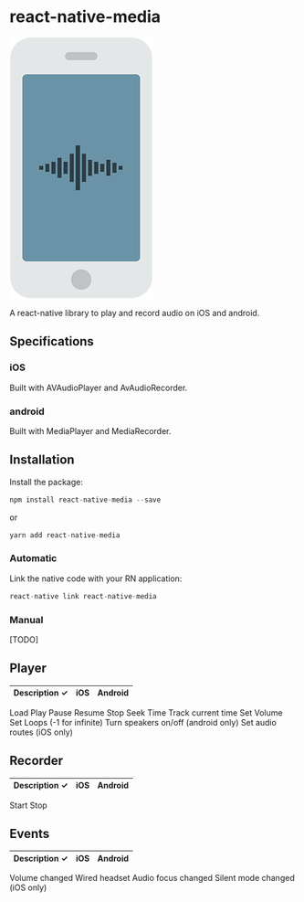 # react-native-media

![Logo](logo.png)

A react-native library to play and record audio on iOS and android.

## Specifications

### iOS

Built with AVAudioPlayer and AvAudioRecorder.

### android

Built with MediaPlayer and MediaRecorder.

## Installation

Install the package:

```javascript
npm install react-native-media --save
```

or

```javascript
yarn add react-native-media
```

### Automatic

Link the native code with your RN application:

```javascript
react-native link react-native-media
```

### Manual

[TODO]

## Player

Description ✓ | iOS | Android
---|---|---
Load
Play
Pause
Resume
Stop
Seek Time
Track current time
Set Volume
Set Loops (-1 for infinite)
Turn speakers on/off (android only)
Set audio routes (iOS only)

## Recorder
Description ✓ | iOS | Android
---|---|---
Start
Stop


## Events
Description ✓ | iOS | Android
---|---|---
Volume changed
Wired headset
Audio focus changed
Silent mode changed (iOS only)
